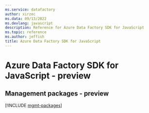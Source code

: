 ```yaml
---
ms.service: datafactory
author: xirzec
ms.data: 09/13/2022
ms.devlang: javascript
description: Reference for Azure Data Factory SDK for JavaScript
ms.topic: reference
ms.author: jeffish
title: Azure Data Factory SDK for JavaScript
---
```

# Azure Data Factory SDK for JavaScript - preview

## Management packages - preview
[!INCLUDE [mgmt-packages](data-factory-mgmt-index.md)]